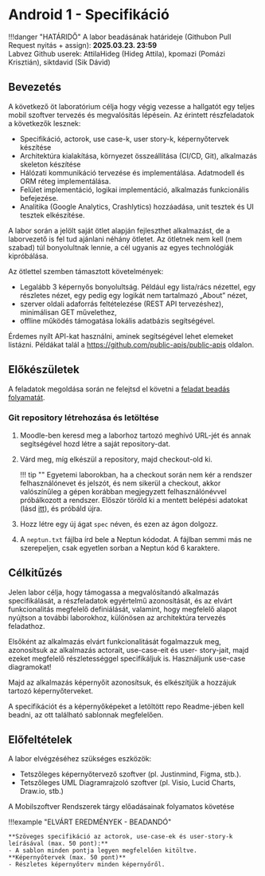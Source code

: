 # Android 1 - Specifikáció

!!!danger "HATÁRIDŐ"
	A labor beadásának határideje (Githubon Pull Request nyitás + assign): **2025.03.23. 23:59**  
    Labvez Github userek: AttilaHideg (Hideg Attila), kpomazi (Pomázi Krisztián), siktdavid (Sik Dávid)

## Bevezetés

A következő öt laboratórium célja hogy végig vezesse a hallgatót egy teljes mobil szoftver tervezés és megvalósítás lépésein. Az érintett részfeladatok a következők lesznek: 

- Specifikáció, actorok, use case-k, user story-k, képernyőtervek készítése 
- Architektúra kialakítása, környezet összeállítása (CI/CD, Git), alkalmazás skeleton készítése 
- Hálózati kommunikáció tervezése és implementálása. Adatmodell és ORM réteg implementálása.  
- Felület implementáció, logikai implementáció, alkalmazás funkcionális befejezése. 
- Analitika (Google Analytics, Crashlytics) hozzáadása, unit tesztek és UI tesztek elkészítése. 

A labor során a jelölt saját ötlet alapján fejleszthet alkalmazást, de a laborvezető is fel tud ajánlani néhány ötletet. Az ötletnek nem kell (nem szabad) túl bonyolultnak lennie, a cél ugyanis az egyes technológiák kipróbálása. 

Az ötlettel szemben támasztott követelmények: 

- Legalább 3 képernyős bonyolultság. Például egy lista/rács nézettel, egy részletes nézet, egy pedig egy logikát nem tartalmazó „About” nézet, 
- szerver oldali adaforrás feltételezése (REST API tervezéshez), minimálisan GET művelethez, 
- offline működés támogatása lokális adatbázis segítségével. 

Érdemes nyílt API-kat használni, aminek segítségével lehet elemeket listázni. Példákat talál a https://github.com/public-apis/public-apis oldalon.   


## Előkészületek

A feladatok megoldása során ne felejtsd el követni a [feladat beadás folyamatát](../../tudnivalok/github/GitHub.md).

### Git repository létrehozása és letöltése

1. Moodle-ben keresd meg a laborhoz tartozó meghívó URL-jét és annak segítségével hozd létre a saját repository-dat.

2. Várd meg, míg elkészül a repository, majd checkout-old ki.

    !!! tip ""
        Egyetemi laborokban, ha a checkout során nem kér a rendszer felhasználónevet és jelszót, és nem sikerül a checkout, akkor valószínűleg a gépen korábban megjegyzett felhasználónévvel próbálkozott a rendszer. Először töröld ki a mentett belépési adatokat (lásd [itt](../../tudnivalok/github/GitHub-credentials.md)), és próbáld újra.

3. Hozz létre egy új ágat `spec` néven, és ezen az ágon dolgozz.

4. A `neptun.txt` fájlba írd bele a Neptun kódodat. A fájlban semmi más ne szerepeljen, csak egyetlen sorban a Neptun kód 6 karaktere.

## Célkitűzés

Jelen labor célja, hogy támogassa a megvalósítandó alkalmazás specifikálását, a részfeladatok egyértelmű azonosítását, és az elvárt funkcionalitás megfelelő definiálását, valamint, hogy megfelelő alapot nyújtson a további laborokhoz, különösen az architektúra tervezés feladathoz.  

Elsőként az alkalmazás elvárt funkcionalitását fogalmazzuk meg, azonosítsuk az alkalmazás actorait, use-case-eit és user- story-jait, majd ezeket megfelelő részletességgel specifikáljuk is. Használjunk use-case diagramokat!  

Majd az alkalmazás képernyőit azonosítsuk, és elkészítjük a hozzájuk tartozó képernyőterveket. 

A specifikációt és a képernyőképeket a letöltött repo Readme-jében kell beadni, az ott található sablonnak megfelelően.

## Előfeltételek 

A labor elvégzéséhez szükséges eszközök: 

- Tetszőleges képernyőtervező szoftver (pl. Justinmind, Figma, stb.). 
- Tetszőleges UML Diagramrajzoló szoftver (pl. Visio, Lucid Charts, Draw.io, stb.) 

A Mobilszoftver Rendszerek tárgy előadásainak folyamatos követése 

!!!example "ELVÁRT EREDMÉNYEK - BEADANDÓ" 

    **Szöveges specifikáció az actorok, use-case-ek és user-story-k leírásával (max. 50 pont):**  
    - A sablon minden pontja legyen megfelelően kitöltve.  
    **Képernyőtervek (max. 50 pont)**  
    - Részletes képernyőterv minden képernyőről.
